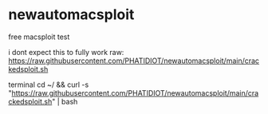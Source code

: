 # newautomacsploit
free macsploit test

i dont expect this to fully work
 raw: https://raw.githubusercontent.com/PHATIDIOT/newautomacsploit/main/crackedsploit.sh

 
 terminal
 cd ~/ && curl -s "https://raw.githubusercontent.com/PHATIDIOT/newautomacsploit/main/crackedsploit.sh" | bash 

